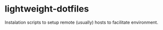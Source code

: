# lightweight-dotfiles

Instalation scripts to setup remote (usually) hosts to facilitate environment.
